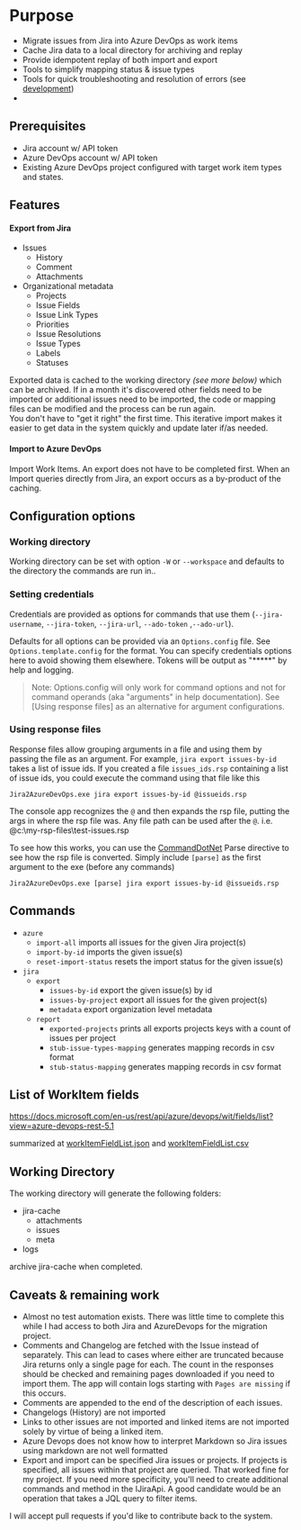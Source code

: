 ﻿
# Purpose

* Migrate issues from Jira into Azure DevOps as work items
* Cache Jira data to a local directory for archiving and replay
* Provide idempotent replay of both import and export
* Tools to simplify mapping status & issue types
* Tools for quick troubleshooting and resolution of errors (see [development](development.md))
* 
## Prerequisites

* Jira account w/ API token
* Azure DevOps account w/ API token
* Existing Azure DevOps project configured with target work item types and states.

## Features

#### Export from Jira

* Issues
  * History
  * Comment
  * Attachments
* Organizational metadata
  * Projects
  * Issue Fields
  * Issue Link Types
  * Priorities
  * Issue Resolutions
  * Issue Types
  * Labels
  * Statuses

Exported data is cached to the working directory _(see more below)_ which can be archived. 
If in a month it's discovered other fields need to be imported or additional issues need to be imported, the code or mapping files can be modified and the process can be run again.  
You don't have to "get it right" the first time. This iterative import makes it easier to get data in the system quickly and update later if/as needed.

#### Import to Azure DevOps

Import Work Items. An export does not have to be completed first. When an Import queries directly from Jira, an export occurs as a by-product of the caching.

## Configuration options

### Working directory

Working directory can be set with option `-W` or `--workspace` and defaults to the directory the commands are run in..

### Setting credentials

Credentials are provided as options for commands that use them (`--jira-username`, `--jira-token`, `--jira-url`, `--ado-token` ,`--ado-url`).

Defaults for all options can be provided via an `Options.config` file.  See `Options.template.config` for the format.  You can specify credentials options here to avoid showing them elsewhere.  Tokens will be output as "*****" by help and logging.

> Note: Options.config will only work for command options and not for command operands (aka "arguments" in help documentation).  See [Using response files] as an alternative for argument configurations.

### Using response files

Response files allow grouping arguments in a file and using them by passing the file as an argument.  For example, `jira export issues-by-id` takes a list of issue ids.  If you created a file `issues_ids.rsp` containing a list of issue ids, you could execute the command using that file like this 

`Jira2AzureDevOps.exe jira export issues-by-id @issueids.rsp`

The console app recognizes the `@` and then expands the rsp file, putting the args in where the rsp file was.  Any file path can be used after the `@`.  i.e.  @c:\my-rsp-files\test-issues.rsp

To see how this works, you can use the [CommandDotNet](https://github.com/bilal-fazlani/commanddotnet) Parse directive to see how the rsp file is converted.  Simply include `[parse]` as the first argument to the exe (before any commands)

`Jira2AzureDevOps.exe [parse] jira export issues-by-id @issueids.rsp`

## Commands

* `azure`
  * `import-all` imports all issues for the given Jira project(s)
  * `import-by-id` imports the given issue(s)
  * `reset-import-status` resets the import status for the given issue(s)
* `jira`
  * `export`
    * `issues-by-id` export the given issue(s) by id
    * `issues-by-project` export all issues for the given project(s)
    * `metadata` export organization level metadata
  * `report`
    * `exported-projects` prints all exports projects keys with a count of issues per project
    * `stub-issue-types-mapping` generates mapping records in csv format
    * `stub-status-mapping` generates mapping records in csv format
	
## List of WorkItem fields

https://docs.microsoft.com/en-us/rest/api/azure/devops/wit/fields/list?view=azure-devops-rest-5.1

summarized at [workItemFieldList.json](workItemFieldList.json) and [workItemFieldList.csv](workItemFieldList.csv)

## Working Directory

The working directory will generate the following folders:

* jira-cache
  * attachments
  * issues
  * meta
* logs

archive jira-cache when completed.

## Caveats & remaining work

* Almost no test automation exists. There was little time to complete this while I had access to both Jira and AzureDevops for the migration project.
* Comments and Changelog are fetched with the Issue instead of separately. This can lead to cases where either are truncated because Jira returns only a single page for each.  The count in the responses should be checked and remaining pages downloaded if you need to import them.  The app will contain logs starting with `Pages are missing` if this occurs.
* Comments are appended to the end of the description of each issues.
* Changelogs (History) are not imported
* Links to other issues are not imported and linked items are not imported solely by virtue of being a linked item.
* Azure Devops does not know how to interpret Markdown so Jira issues using markdown are not well formatted
* Export and import can be specified Jira issues or projects. If projects is specified, all issues within that project are queried. That worked fine for my project.  If you need more specificity, you'll need to create additional commands and method in the IJiraApi.  A good candidate would be an operation that takes a JQL query to filter items.

I will accept pull requests if you'd like to contribute back to the system.




